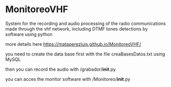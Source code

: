 # MonitoreoVHF
System for the recording and audio processing of the radio communications made through the vhf network, including DTMF tones detections by software using python

more details here https://mataperezluis.github.io/MonitoreoVHF/

you need to create the data base first with the file creaBasesDatos.txt using MySQL

then you can record the audio with /grabador/__init__.py

you can acces the monitor software with /Monitoreo/__init__.py

